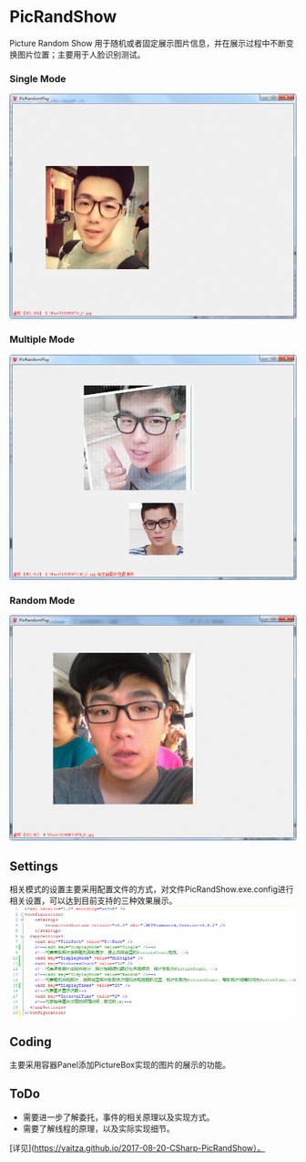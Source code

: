 # PicRandShow
Picture Random Show 用于随机或者固定展示图片信息，并在展示过程中不断变换图片位置；主要用于人脸识别测试。

### Single Mode
![Single](/Resource/Single.gif)

### Multiple Mode
![Multiple](/Resource/Multiple.gif)

### Random Mode
![Random](/Resource/Random.gif)

## Settings
相关模式的设置主要采用配置文件的方式，对文件PicRandShow.exe.config进行相关设置，可以达到目前支持的三种效果展示。  
![Setting](/Resource/Setting.png)

## Coding
主要采用容器Panel添加PictureBox实现的图片的展示的功能。

## ToDo
- 需要进一步了解委托，事件的相关原理以及实现方式。
- 需要了解线程的原理，以及实际实现细节。

[详见](https://yaitza.github.io/2017-08-20-CSharp-PicRandShow）。